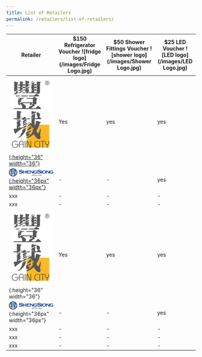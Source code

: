 ```yaml
---
title: List of Retailers
permalink: /retailers/list-of-retailers/
---
```


|Retailer| $150 Refrigerator Voucher ![fridge logo](/images/Fridge Logo.jpg)  | $50 Shower Fittings Voucher ![shower logo](/images/Shower Logo.jpg) | $25 LED Voucher ![LED logo](/images/LED Logo.jpg)
|--|--|--|--|
| [![Gaincity](/images/Gaincity.jpg){:height="36" width="36"}](https://www.gaincity.com/customer-service/store-locations) | Yes |yes|yes
| [![shengsiong](/images/Shengsiong.JPG){:height="36px" width="36px"}](https://corporate.shengsiong.com.sg/store-locator/) |-|-|yes|
|xxx|-|-|-
|xxx|-|-|-
| ![Gaincity](/images/Gaincity.jpg){:height="36" width="36"}| Yes |yes|yes
| ![shengsiong](/images/Shengsiong.JPG){:height="36px" width="36px"} |-|-|yes|
|xxx|-|-|-
|xxx|-|-|-
|xxx|-|-|-
